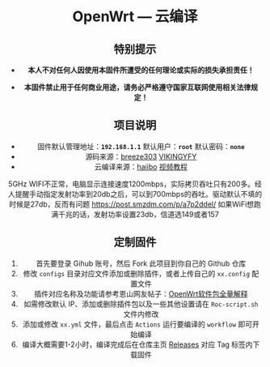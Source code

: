 <div align="center">
<h1>OpenWrt — 云编译</h1>

## 特别提示

- **本人不对任何人因使用本固件所遭受的任何理论或实际的损失承担责任！**

- **本固件禁止用于任何商业用途，请务必严格遵守国家互联网使用相关法律规定！**

## 项目说明
- 固件默认管理地址：**`192.168.1.1`** 默认用户：**`root`** 默认密码：**`none`**
- 源码来源：[breeze303](https://github.com/LiBwrt-op/openwrt-6.x) [VIKINGYFY](https://github.com/VIKINGYFY/immortalwrt)
- 云编译来源：[haiibo](https://github.com/haiibo/OpenWrt) [视频教程](https://www.youtube.com/watch?v=6j4ofS0GT38&t=507s)

5GHz WIFI不正常，电脑显示连接速度1200mbps，实际拷贝吞吐只有200多。经人提醒手动指定发射功率到20db之后，可以到700mbps的吞吐。驱动默认不填的时候是27db，反而有问题
https://post.smzdm.com/p/a7p2ddel/
如果WiFi想跑满千兆的话，发射功率设置23db，信道选149或者157

## 定制固件
1. 首先要登录 Gihub 账号，然后 Fork 此项目到你自己的 Github 仓库
2. 修改 `configs` 目录对应文件添加或删除插件，或者上传自己的 `xx.config` 配置文件
3. 插件对应名称及功能请参考恩山网友帖子：[OpenWrt软件包全量解释](https://www.right.com.cn/FORUM/forum.php?mod=viewthread&tid=8384897)
4. 如需修改默认 IP、添加或删除插件包以及一些其他设置请在 `Roc-script.sh` 文件内修改
5. 添加或修改 `xx.yml` 文件，最后点击 `Actions` 运行要编译的 `workflow` 即可开始编译
6. 编译大概需要1-2小时，编译完成后在仓库主页 [Releases](https://github.com/laipeng668/openwrt-ci-roc/releases) 对应 Tag 标签内下载固件
